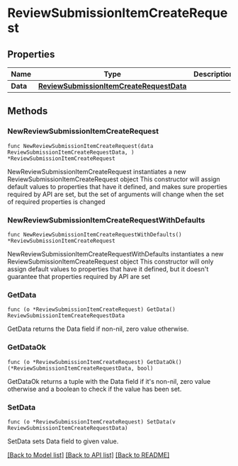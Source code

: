 # ReviewSubmissionItemCreateRequest

## Properties

Name | Type | Description | Notes
------------ | ------------- | ------------- | -------------
**Data** | [**ReviewSubmissionItemCreateRequestData**](ReviewSubmissionItemCreateRequestData.md) |  | 

## Methods

### NewReviewSubmissionItemCreateRequest

`func NewReviewSubmissionItemCreateRequest(data ReviewSubmissionItemCreateRequestData, ) *ReviewSubmissionItemCreateRequest`

NewReviewSubmissionItemCreateRequest instantiates a new ReviewSubmissionItemCreateRequest object
This constructor will assign default values to properties that have it defined,
and makes sure properties required by API are set, but the set of arguments
will change when the set of required properties is changed

### NewReviewSubmissionItemCreateRequestWithDefaults

`func NewReviewSubmissionItemCreateRequestWithDefaults() *ReviewSubmissionItemCreateRequest`

NewReviewSubmissionItemCreateRequestWithDefaults instantiates a new ReviewSubmissionItemCreateRequest object
This constructor will only assign default values to properties that have it defined,
but it doesn't guarantee that properties required by API are set

### GetData

`func (o *ReviewSubmissionItemCreateRequest) GetData() ReviewSubmissionItemCreateRequestData`

GetData returns the Data field if non-nil, zero value otherwise.

### GetDataOk

`func (o *ReviewSubmissionItemCreateRequest) GetDataOk() (*ReviewSubmissionItemCreateRequestData, bool)`

GetDataOk returns a tuple with the Data field if it's non-nil, zero value otherwise
and a boolean to check if the value has been set.

### SetData

`func (o *ReviewSubmissionItemCreateRequest) SetData(v ReviewSubmissionItemCreateRequestData)`

SetData sets Data field to given value.



[[Back to Model list]](../README.md#documentation-for-models) [[Back to API list]](../README.md#documentation-for-api-endpoints) [[Back to README]](../README.md)


